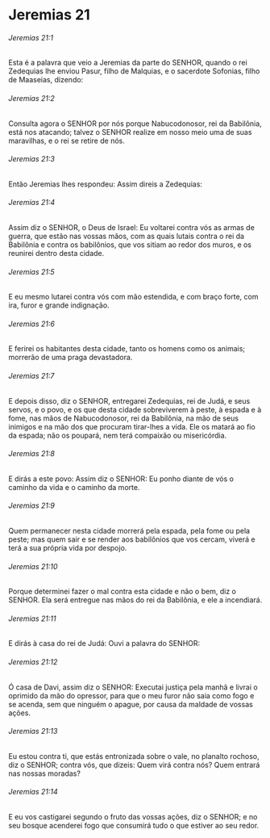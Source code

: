 # Jeremias 21

###### Jeremias 21:1

Esta é a palavra que veio a Jeremias da parte do SENHOR, quando o rei Zedequias lhe enviou Pasur, filho de Malquias, e o sacerdote Sofonias, filho de Maaseias, dizendo:

###### Jeremias 21:2

Consulta agora o SENHOR por nós porque Nabucodonosor, rei da Babilônia, está nos atacando; talvez o SENHOR realize em nosso meio uma de suas maravilhas, e o rei se retire de nós.

###### Jeremias 21:3

Então Jeremias lhes respondeu: Assim direis a Zedequias:

###### Jeremias 21:4

Assim diz o SENHOR, o Deus de Israel: Eu voltarei contra vós as armas de guerra, que estão nas vossas mãos, com as quais lutais contra o rei da Babilônia e contra os babilônios, que vos sitiam ao redor dos muros, e os reunirei dentro desta cidade.

###### Jeremias 21:5

E eu mesmo lutarei contra vós com mão estendida, e com braço forte, com ira, furor e grande indignação.

###### Jeremias 21:6

E ferirei os habitantes desta cidade, tanto os homens como os animais; morrerão de uma praga devastadora.

###### Jeremias 21:7

E depois disso, diz o SENHOR, entregarei Zedequias, rei de Judá, e seus servos, e o povo, e os que desta cidade sobreviverem à peste, à espada e à fome, nas mãos de Nabucodonosor, rei da Babilônia, na mão de seus inimigos e na mão dos que procuram tirar-lhes a vida. Ele os matará ao fio da espada; não os poupará, nem terá compaixão ou misericórdia.

###### Jeremias 21:8

E dirás a este povo: Assim diz o SENHOR: Eu ponho diante de vós o caminho da vida e o caminho da morte.

###### Jeremias 21:9

Quem permanecer nesta cidade morrerá pela espada, pela fome ou pela peste; mas quem sair e se render aos babilônios que vos cercam, viverá e terá a sua própria vida por despojo.

###### Jeremias 21:10

Porque determinei fazer o mal contra esta cidade e não o bem, diz o SENHOR. Ela será entregue nas mãos do rei da Babilônia, e ele a incendiará.

###### Jeremias 21:11

E dirás à casa do rei de Judá: Ouvi a palavra do SENHOR:

###### Jeremias 21:12

Ó casa de Davi, assim diz o SENHOR: Executai justiça pela manhã e livrai o oprimido da mão do opressor, para que o meu furor não saia como fogo e se acenda, sem que ninguém o apague, por causa da maldade de vossas ações.

###### Jeremias 21:13

Eu estou contra ti, que estás entronizada sobre o vale, no planalto rochoso, diz o SENHOR; contra vós, que dizeis: Quem virá contra nós? Quem entrará nas nossas moradas?

###### Jeremias 21:14

E eu vos castigarei segundo o fruto das vossas ações, diz o SENHOR; e no seu bosque acenderei fogo que consumirá tudo o que estiver ao seu redor.

